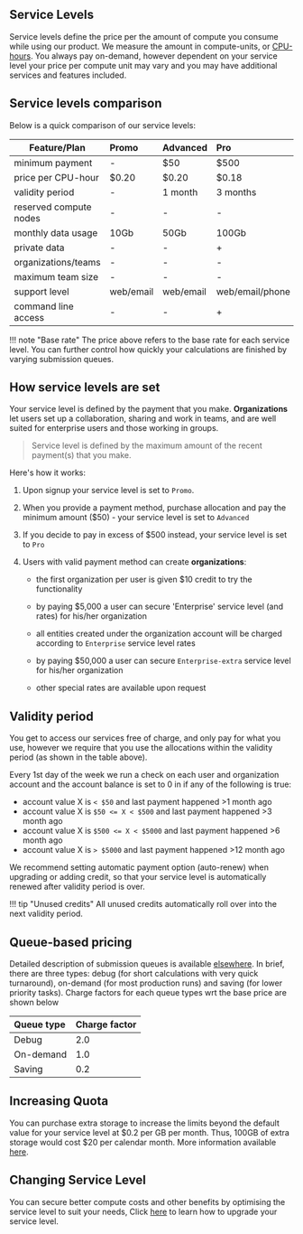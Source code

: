 <!-- DB -->

## Service Levels

Service levels define the price per the amount of compute you consume while using our product. We measure the amount in compute-units, or [CPU-hours](https://en.wikipedia.org/wiki/CPU_time). You always pay on-demand, however dependent on your service level your price per compute unit may vary and you may have additional services and features included.

## Service levels comparison

Below is a quick comparison of our service levels:

| Feature/Plan             |  Promo      | Advanced           | Pro                | Enterprise         |  Enterprise-extra         |
| -------------            |:----------- |:-------------      |:-------------      |:-------------      |:-------------             |
| minimum payment          |  -          | $50                | $500               | $5,000             | $50,000                   |
| price per CPU-hour       |  $0.20      | $0.20              | $0.18              | $0.15              | $0.10                     |
| validity period          |  -          | 1 month            | 3 months           | 6 months           | 12 months                 |
| reserved compute nodes   |  -          | -                  | -                  | +                  | +                         |
| monthly data usage       |  10Gb       | 50Gb               | 100Gb              | 500Gb              | 5Tb                       |
| private data             |  -          | -                  | +                  | +                  | +                         |
| organizations/teams      |  -          | -                  | -                  | +                  | +                         |
| maximum team size        |  -          | -                  | -                  | 5                  | 15                        |
| support level            |  web/email  | web/email          | web/email/phone    | web/email/phone    | web/mail/email/personal   |
| command line access      |  -          | -                  | +                  | +                  | +                         |

!!! note "Base rate"
    The price above refers to the base rate for each service level. You can further control how quickly your calculations are finished by varying submission queues.

## How service levels are set

Your service level is defined by the payment that you make. **Organizations** let users set up a collaboration, sharing and work in teams, and are well suited for enterprise users and those working in groups.

> Service level is defined by the maximum amount of the recent payment(s) that you make.

Here's how it works:

1. Upon signup your service level is set to `Promo`.

2. When you provide a payment method, purchase allocation and pay the minimum amount ($50) - your service level is set to `Advanced`

3. If you decide to pay in excess of $500 instead, your service level is set to `Pro`

4. Users with valid payment method can create **organizations**:

    - the first organization per user is given $10 credit to try the functionality

    - by paying $5,000 a user can secure 'Enterprise' service level (and rates) for his/her organization

    - all entities created under the organization account will be charged according to `Enterprise` service level rates

    - by paying $50,000 a user can secure `Enterprise-extra` service level for his/her organization

    - other special rates are available upon request

## Validity period

You get to access our services free of charge, and only pay for what you use, however we require that you use the allocations within the validity period (as shown in the table above).

Every 1st day of the week we run a check on each user and organization account and the account balance is set to 0 in if any of the following is true:

- account value X is `< $50` and last payment happened >1 month ago
- account value X is `$50 <= X < $500` and last payment happened >3 month ago
- account value X is `$500 <= X < $5000` and last payment happened >6 month ago
- account value X is `> $5000` and last payment happened >12 month ago

We recommend setting automatic payment option (auto-renew) when upgrading or adding credit, so that your service level is automatically renewed after validity period is over.

!!! tip "Unused credits"
    All unused credits automatically roll over into the next validity period.

## Queue-based pricing

Detailed description of submission queues is available [elsewhere](../compute/queues.md). In brief, there are three types: debug (for short calculations with very quick turnaround), on-demand (for most production runs) and saving (for lower priority tasks). Charge factors for each queue types wrt the base price are shown below

|Queue type| Charge factor
|:---------|:------------
|Debug     | 2.0
|On-demand | 1.0
|Saving    | 0.2

## Increasing Quota

You can purchase extra storage to increase the limits beyond the default value for your service level at $0.2 per GB per month. Thus, 100GB of extra storage would cost $20 per calendar month. More information available [here](increase-quota.md).

## Changing Service Level

You can secure better compute costs and other benefits by optimising the service level to suit your needs, Click [here](upgrade-service-level.md) to learn how to upgrade your service level.

